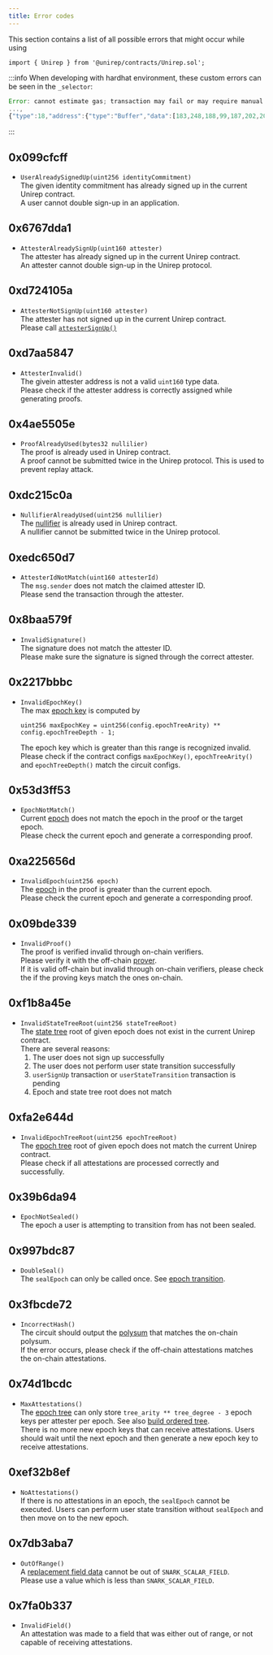 ```yaml
---
title: Error codes
---
```


This section contains a list of all possible errors that might occur while using
```sol
import { Unirep } from '@unirep/contracts/Unirep.sol';
```

:::info
When developing with hardhat environment, these custom errors can be seen in the `_selector`:
```js
Error: cannot estimate gas; transaction may fail or may require manual gas limit
...,
{"type":18,"address":{"type":"Buffer","data":[183,248,188,99,187,202,209,129,85,32,19,8,200,243,84,11,7,248,79,94]},"message":{"value":{"type":"Buffer","data":[103,103,221,161,0,0,0,0,0,0,0,0,0,0,0,0,165,28,31,194,240,209,161,184,73,78,209,254,49,45,124,58,120,237,145,192]},"_selector":"6767dda1"},"isInvalidOpcodeError":false}],"data":"0x6767dda1000000000000000000000000a51c1fc2f0d1a1b8494ed1fe312d7c3a78ed91c0"}, code=UNPREDICTABLE_GAS_LIMIT, version=providers/5.7.2)
```
:::

## 0x099cfcff
- `UserAlreadySignedUp(uint256 identityCommitment)` <br/>
The given identity commitment has already signed up in the current Unirep contract. <br/>
A user cannot double sign-up in an application.

## 0x6767dda1
- `AttesterAlreadySignUp(uint160 attester)` <br/>
The attester has already signed up in the current Unirep contract. <br/>
An attester cannot double sign-up in the Unirep protocol.

## 0xd724105a
- `AttesterNotSignUp(uint160 attester)`<br/>
The attester has not signed up in the current Unirep contract. <br/>
Please call [`attesterSignUp()`](unirep-sol#attestersignup)

## 0xd7aa5847
- `AttesterInvalid()`<br/>
The givein attester address is not a valid `uint160` type data. <br/>
Please check if the attester address is correctly assigned while generating proofs.

## 0x4ae5505e
- `ProofAlreadyUsed(bytes32 nullilier)`<br/>
The proof is already used in Unirep contract. <br/>
A proof cannot be submitted twice in the Unirep protocol. This is used to prevent replay attack.

## 0xdc215c0a
- `NullifierAlreadyUsed(uint256 nullilier)`<br/>
The [nullifier](../protocol/nullifiers) is already used in Unirep contract. <br/>
A nullifier cannot be submitted twice in the Unirep protocol.

## 0xedc650d7
- `AttesterIdNotMatch(uint160 attesterId)`<br/>
The `msg.sender` does not match the claimed attester ID. <br/>
Please send the transaction through the attester.

## 0x8baa579f
- `InvalidSignature()`<br/>
The signature does not match the attester ID. <br/>
Please make sure the signature is signed through the correct attester.

## 0x2217bbbc
- `InvalidEpochKey()`<br/>
    The max [epoch key](../protocol/epoch-key.md) is computed by
    ```sol
    uint256 maxEpochKey = uint256(config.epochTreeArity) ** config.epochTreeDepth - 1;
    ```
    The epoch key which is greater than this range is recognized invalid. <br/> Please check if the contract configs `maxEpochKey()`, `epochTreeArity()` and `epochTreeDepth()` match the circuit configs.

## 0x53d3ff53
- `EpochNotMatch()` <br/>
    Current [epoch](../protocol/epoch.md) does not match the epoch in the proof or the target epoch. <br/>
    Please check the current epoch and generate a corresponding proof.

## 0xa225656d
- `InvalidEpoch(uint256 epoch)`<br/>
    The [epoch](../protocol/epoch.md) in the proof is greater than the current epoch. <br/>
    Please check the current epoch and generate a corresponding proof.

## 0x09bde339
- `InvalidProof()`<br/>
    The proof is verified invalid through on-chain verifiers. <br/>
    Please verify it with the off-chain [prover](../circuits-api/prover.md). <br/>
    If it is valid off-chain but invalid through on-chain verifiers, please check the if the proving keys match the ones on-chain.

## 0xf1b8a45e
- `InvalidStateTreeRoot(uint256 stateTreeRoot)`<br/>
    The [state tree](../protocol/trees.md#state-tree) root of given epoch does not exist in the current Unirep contract. <br/>
    There are several reasons:
    1. The user does not sign up successfully
    2. The user does not perform user state transition successfully
    3. `userSignUp` transaction or `userStateTransition` transaction is pending
    4. Epoch and state tree root does not match

## 0xfa2e644d
- `InvalidEpochTreeRoot(uint256 epochTreeRoot)`<br/>
    The [epoch tree](../protocol/trees.md#epoch-tree) root of given epoch does not match the current Unirep contract. <br/>
    Please check if all attestations are processed correctly and successfully.

## 0x39b6da94
- `EpochNotSealed()`<br/>
    The epoch a user is attempting to transition from has not been sealed.

## 0x997bdc87
- `DoubleSeal()`<br/>
    The `sealEpoch` can only be called once. See [epoch transition](../protocol/epoch.md#epoch-transition).

## 0x3fbcde72
- `IncorrectHash()`<br/>
    The circuit should output the [polysum](../protocol/polysum.md#polysum) that matches the on-chain polysum. <br/>
    If the error occurs, please check if the off-chain attestations matches the on-chain attestations.

## 0x74d1bcdc
- `MaxAttestations()`<br/>
    The [epoch tree](../protocol/trees.md#epoch-tree) can only store `tree_arity ** tree_degree - 3` epoch keys per attester per epoch. See also [build ordered tree](../circuits-api/circuits.md#build-ordered-tree).<br/>
    There is no more new epoch keys that can receive attestations. Users should wait until the next epoch and then generate a new epoch key to receive attestations.

## 0xef32b8ef
- `NoAttestations()`<br/>
    If there is no attestations in an epoch, the `sealEpoch` cannot be executed. Users can perform user state transition without `sealEpoch` and then move on to the new epoch.

## 0x7db3aba7
- `OutOfRange()`<br/>
    A [replacement field data](../protocol/data.md#replacement-field) cannot be out of `SNARK_SCALAR_FIELD`.<br/>
    Please use a value which is less than `SNARK_SCALAR_FIELD`.

## 0x7fa0b337
- `InvalidField()`<br />
    An attestation was made to a field that was either out of range, or not capable of receiving attestations.

